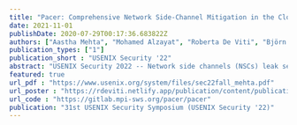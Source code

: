 ```yaml
---
title: "Pacer: Comprehensive Network Side-Channel Mitigation in the Cloud"
date: 2021-11-01
publishDate: 2020-07-29T00:17:36.683822Z
authors: ["Aastha Mehta", "Mohamed Alzayat", "Roberta De Viti", "Björn B Brandenburg", "Peter Druschel", "Deepak Garg"]
publication_types: ["1"]
publication_short : "USENIX Security '22"
abstract: "USENIX Security 2022 -- Network side channels (NSCs) leak secrets through packet timing and packet sizes. They are of particular concern in public IaaS Clouds, where any tenant may be able to colocate and indirectly observe a victim’s traffic shape. We present Pacer, the first system that eliminates NSC leaks in public IaaS Clouds end-to-end. It builds on the principled technique of shaping guest traffic outside the guest to make the traffic shape independent of secrets by design. However, Pacer also addresses important concerns that have not been considered in prior work -— it prevents internal side-channel leaks from affecting reshaped traffic, and it respects network flow control, congestion control and loss recovery signals. Pacer is implemented as a paravirtualizing extension to the host hypervisor, requiring modest changes to the hypervisor and the guest kernel and optional, minimal changes to applications. We present Pacer’s key abstraction of a cloaked tunnel, describe its design and implementation, and show through an experimental evaluation that Pacer imposes moderate overheads on bandwidth, client latency, and server throughput, while thwarting attacks using state-of-the-art CNN classifiers."
featured: true
url_pdf : "https://www.usenix.org/system/files/sec22fall_mehta.pdf"
url_poster : "https://rdeviti.netlify.app/publication/content/publication/mehta-2019-pacer/pacer_poster.pdf"
url_code : "https://gitlab.mpi-sws.org/pacer/pacer"
publication: "31st USENIX Security Symposium (USENIX Security '22)"
---
```


